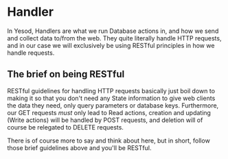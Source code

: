 # Handler

In Yesod, Handlers are what we run Database actions in, and how we send and
collect data to/from the web. They quite literally handle HTTP requests, and
in our case we will exclusively be using RESTful principles in how we handle
requests.

## The brief on being RESTful

RESTful guidelines for handling HTTP requests basically just boil down to making
it so that you don't need any State information to give web clients the data
they need, only query parameters or database keys. Furthermore, our GET requests
*must* only lead to Read actions, creation and updating (Write actions) will be
handled by POST requests, and deletion will of course be relegated to DELETE
requests.

There is of course more to say and think about here, but in short, follow those
brief guidelines above and you'll be RESTful.
